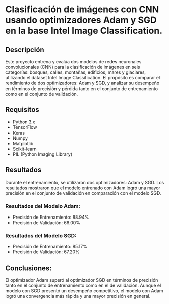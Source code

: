 # Clasificación de imágenes con CNN usando optimizadores Adam y SGD en la base Intel Image Classification.

## Descripción

Este proyecto entrena y evalúa dos modelos de redes neuronales convolucionales (CNN) para la clasificación de imágenes en seis categorías: bosques, calles, montañas, edificios, mares y glaciares, utilizando el dataset Intel Image Classification. El propósito es comparar el rendimiento de dos optimizadores: Adam y SGD, y analizar su desempeño en términos de precisión y pérdida tanto en el conjunto de entrenamiento como en el conjunto de validación.

## Requisitos

 - Python 3.x
 - TensorFlow
 - Keras
 - Numpy
 - Matplotlib
 - Scikit-learn
 - PIL (Python Imaging Library)

## Resultados

Durante el entrenamiento, se utilizaron dos optimizadores: Adam y SGD. Los resultados mostraron que el modelo entrenado con Adam logró una mayor precisión en el conjunto de validación en comparación con el modelo SGD.

### Resultados del Modelo Adam:
 - Precisión de Entrenamiento: 88.94%
 - Precisión de Validación: 66.00%
### Resultados del Modelo SGD:
 - Precisión de Entrenamiento: 85.17%
 - Precisión de Validación: 67.20%

## Conclusiones:

El optimizador Adam superó al optimizador SGD en términos de precisión tanto en el conjunto de entrenamiento como en el de validación. Aunque el modelo con SGD presentó un desempeño competitivo, el modelo con Adam logró una convergencia más rápida y una mayor precisión en general.
